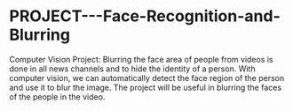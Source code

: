 # PROJECT---Face-Recognition-and-Blurring
Computer Vision Project: Blurring the face area of people from videos is done in all news channels and to hide the identity of a person. With computer vision, we can automatically detect the face region of the person and use it to blur the image. The project will be useful in blurring the faces of the people in the video.
